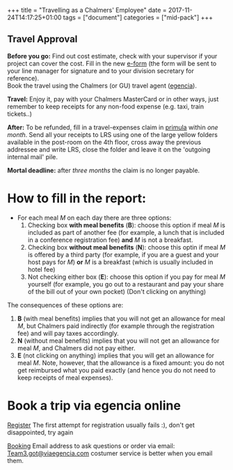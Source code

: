 +++
title =  "Travelling as a Chalmers' Employee"
date = 2017-11-24T14:17:25+01:00
tags = ["document"]
categories = ["mid-pack"]
+++

## Travel Approval

**Before you go:** Find out cost estimate, check with your supervisor if your project can cover the cost. 
Fill in the new [e-form](https://docs.google.com/forms/d/e/1FAIpQLSdZDN5LPn2lget_3JQWUJImnJMx5TM7WjClmOJmVl2TIcMoyQ/viewform) 
(the form will be sent to your line manager for signature and to your division secretary for reference).  
Book the travel using the Chalmers (or GU) travel agent ([egencia](https://idp.chalmers.se/adfs/ls/?SAMLRequest=hZHNbsIwEIRfxfI9cf5KwCJBtKgqElURhB56qRzHBkuJnWYd6OPXAiLBhR5XnvHMfjud%2FTY1OooOlNEZDv0AI6G5qZTeZ3hXvHpjPMunwJo6aum8twe9ET%2B9AIucUQO9vGS47zQ1DBRQzRoB1HK6nb%2BvaOQHtO2MNdzUGM0BRGdd1IvR0Dei24ruqLjYbVYZPljbAiXkdDr5Yu9aKOZz0xDmUskxJMw5JeN28GK0cD2UZvbcfbCrqvX5gdVOAT4IwioJpAaC0XKR4e%2BEJ6kUcTouR2WVBDJOJzKNZcWCciTLUDoZQC%2BWGizTNsNREKZeGHpRUoQxfZrQJPEnUfqF0fq61rPSF1yPGJQXEdC3olh7649tgdHngN0J8BUyPad3t3Qff8wGpDj%2FB%2BCU3Cbk1%2FH%2Bqvkf&RelayState=Y2FsbEJhY2tVUkw6PTphSFIwY0hNNkx5OTNkM2N1WldkbGJtTnBZUzV6WlM5aGNIQS9jMlZ5ZG1salpUMWxlSFJsY201aGJDWndZV2RsUFV4dloybHVKbTF2WkdVOVptOXliU1p0WVhKclpYUTlVMFU9X3xfY29tcGFueUlkOj06QUg0aDZEREhUUjRTSzhJRkdPZVkwUV98X3NvdXJjZTo9OlJWVT1ffF92YW5pdHlVcmw6PTpvRTVqcWE3djJCUTBKLTJZOXFNTTk5VVFTemJJdEtyTy15ZVNmQ2dQUVN3)). 

**Travel:** Enjoy it, pay with your Chalmers MasterCard or in other ways, just remember to keep receipts for any non-food expense (e.g. taxi, train tickets..)

**After:** To be refunded, fill in a travel-expenses claim in [primula](https://personal.portal.chalmers.se/chalmers/) 
within *one month*. Send all your receipts to LRS using one of the large yellow folders available in the post-room on the 4th floor, 
cross away the previous addressee and write LRS, close the folder and leave it on the 'outgoing internal mail' pile.

**Mortal deadline:** after *three months* the claim is no longer payable. 


# How to fill in the report:

- For each meal _M_ on each day there are three options:
    1. Checking box **with meal benefits** (**B**): choose this option if meal _M_ is included as part of another fee (for example, a lunch that is included in a conference registration fee) **and** _M_ is not a breakfast.
    2. Checking box **without meal benefits** (**N**): choose this optin if meal _M_ is offered by a third party (for example, if you are a guest and your host pays for _M_) **or** _M_ is a breakfast (which is usually included in hotel fee)
    3. Not checking either box (**E**): choose this option if you pay for meal _M_ yourself (for example, you go out to a restaurant and pay your share of the bill out of your own pocket) (Don't clicking on anything)

The consequences of these options are:

1. **B** (with meal benefits) implies that you will not get an allowance for meal _M_, but Chalmers paid indirectly (for example through the registration fee) and will pay taxes accordingly.
2. **N** (without meal benefits) implies that you will not get an allowance for meal _M_, and Chalmers did not pay either.
3. **E** (not clicking on anything) implies that you will get an allowance for meal _M_. Note, however, that the allowance is a fixed amount: you do not get reimbursed what you paid exactly (and hence you do not need to keep receipts of meal expenses).



# Book a trip via egencia online

[Register](http://go.egencia.com/R00y00fT0X003000FrYu6S0)
The first attempt for registration usually fails :), don't get disappointed, try again

[Booking](http://chalmers.egencia.se/app?service=external&page=Login&mode=form&market=SE)
Email address to ask questions or order via email: Team3.got@viaegencia.com costumer service is better when you email them. 
